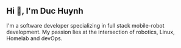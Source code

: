## Hi 👋, I'm Duc Huynh
I'm a software developer specializing in full stack mobile-robot development. My passion lies at the intersection of robotics, Linux, Homelab and devOps.
<!--
**huynhduc9905/huynhduc9905** is a ✨ _special_ ✨ repository because its `README.md` (this file) appears on your GitHub profile.

Here are some ideas to get you started:

- 🔭 I’m currently working on ...
- 🌱 I’m currently learning ...
- 👯 I’m looking to collaborate on ...
- 🤔 I’m looking for help with ...
- 💬 Ask me about ...
- 📫 How to reach me: ...
- 😄 Pronouns: ...
- ⚡ Fun fact: ...
-->
